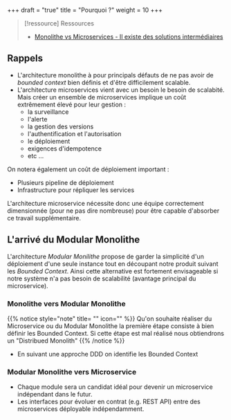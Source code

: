 +++
draft = "true"
title = "Pourquoi ?"
weight = 10
+++

> [!ressource] Ressources
> - [Monolithe vs Microservices - Il existe des solutions intermédiaires](https://youtu.be/YwxSPmaW2SQ?t=655)


## Rappels
- L'architecture monolithe à pour principals défauts de ne pas avoir de *bounded context* bien définis et d'être difficilement scalable. 
- L'architecture microservices vient avec un besoin le besoin de scalabité. Mais créer un ensemble de microservices implique un coût extrêmement élevé pour leur gestion :
  - la surveillance
  - l'alerte
  - la gestion des versions
  - l'authentification et l'autorisation
  - le déploiement
  - exigences d'idempotence
  - etc ...

On notera également un coût de déploiement important :
- Plusieurs pipeline de déploiement
- Infrastructure pour répliquer les services

L'architecture microservice nécessite donc une équipe correctement dimensionnée (pour ne pas dire nombreuse) pour être capable d'absorber ce travail supplémentaire.

## L'arrivé du Modular Monolithe
L'architecture *Modular Monilithe* propose de garder la simplicité d'un déploiement d'une seule instance tout en découpant notre produit suivant les *Bounded Context*. Ainsi cette alternative est fortement envisageable si notre système n'a pas besoin de scalabilité (avantage principal du microservice).

### Monolithe vers Modular Monolithe

{{% notice style="note" title= "" icon="" %}}
Qu'on souhaite réaliser du Microservice ou du Modular Monolithe la première étape consiste à bien définir les Bounded Context. Si cette étape est mal réalisé nous obtiendrons un "Distribued Monolith"
{{% /notice %}}

- En suivant une approche DDD on identifie les Bounded Context  

### Modular Monolithe vers Microservice
- Chaque module sera un candidat idéal pour devenir un microservice indépendant dans le futur.
- Les interfaces pour évoluer en contrat (e.g. REST API) entre des microservices déployable indépendamment.
